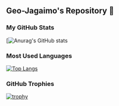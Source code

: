## Geo-Jagaimo's Repository 🥔

### My GitHub Stats
[![Anurag's GitHub stats](http://github-profile-summary-cards.vercel.app/api/cards/profile-details?username={Geo-Jagaimo}&theme={nord_dark})

### Most Used Languages
[![Top Langs](https://github-readme-stats.vercel.app/api/top-langs/?username=Geo-Jagaimo&layout=compact&theme=algolia)](https://github.com/anuraghazra/github-readme-stats)

### GitHub Trophies
[![trophy](https://github-profile-trophy.vercel.app/?username=Geo-Jagaimo&theme=algolia)](https://github.com/ryo-ma/github-profile-trophy)



<!--
**Geo-Jagaimo/Geo-Jagaimo** is a ✨ _special_ ✨ repository because its `README.md` (this file) appears on your GitHub profile.

Here are some ideas to get you started:

- 🔭 I’m currently working on ...
- 🌱 I’m currently learning ...
- 👯 I’m looking to collaborate on ...
- 🤔 I’m looking for help with ...
- 💬 Ask me about ...
- 📫 How to reach me: ...
- 😄 Pronouns: ...
- ⚡ Fun fact: ...
-->
